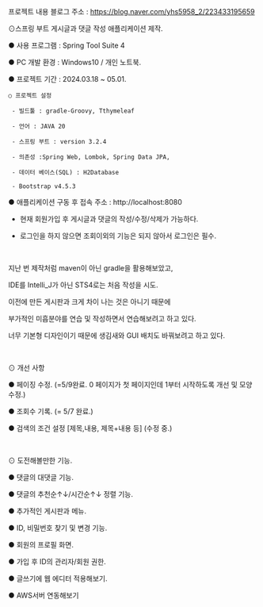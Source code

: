 프로젝트 내용
블로그 주소 : https://blog.naver.com/yhs5958_2/223433195659

⊙스프링 부트 게시글과 댓글 작성 애플리케이션 제작.

  ● 사용 프로그램 : Spring Tool Suite 4

  ● PC 개발 환경 : Windows10 / 개인 노트북.

  ● 프로젝트 기간 : 2024.03.18 ~ 05.01.

    ○ 프로젝트 설정

     - 빌드툴 : gradle-Groovy, Tthymeleaf

     - 언어 : JAVA 20

     - 스프링 부트 : version 3.2.4

     - 의존성 :Spring Web, Lombok, Spring Data JPA, 

     - 데이터 베이스(SQL) : H2Database 

     - Bootstrap v4.5.3

  ● 애플리케이션 구동 후 접속 주소 :  http://localhost:8080

 - 현재 회원가입 후 게시글과 댓글의 작성/수정/삭제가 가능하다.

 - 로그인을 하지 않으면 조회이외의 기능은 되지 않아서 로그인은 필수.

​

지난 번 제작처럼 maven이 아닌 gradle을 활용해보았고,

IDE를 Intelli_J가 아닌 STS4로는 처음 작성을 시도.​

이전에 만든 게시판과 크게 차이 나는 것은 아니기 때문에

부가적인 미흡분야를 연습 및 작성하면서 연습해보려고 하고 있다.

너무 기본형 디자인이기 때문에 생김새와 GUI 배치도 바꿔보려고 하고 있다.

​

⊙ 개선 사항

  ● 페이징 수정. (=5/9완료. 0 페이지가 첫 페이지인데 1부터 시작하도록 개선 및 모양 수정.)

  ● 조회수 기록. (= 5/7 완료.)

  ● 검색의 조건 설정 [제목,내용, 제목+내용 등] (수정 중.)

​

⊙ 도전해볼만한 기능.

  ● 댓글의 대댓글 기능.

  ● 댓글의 추천순↑↓/시간순↑↓ 정렬 기능. 

  ● 추가적인 게시판과 메뉴.

  ● ID, 비밀번호 찾기 및 변경 기능.

  ● 회원의 프로필 화면.

  ● 가입 후 ID의 관리자/회원 권한.

  ● 글쓰기에 웹 에디터 적용해보기.

  ● AWS서버 연동해보기
